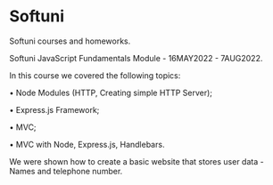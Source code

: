 # Softuni

Softuni courses and homeworks.

Softuni JavaScript Fundamentals Module - 16MAY2022 - 7AUG2022.

In this course we covered the following topics:

• Node Modules (HTTP, Creating simple HTTP Server);

• Express.js Framework;

• MVC;

• MVC with Node, Express.js, Handlebars.

We were shown how to create a basic website that stores user data - Names and telephone number.